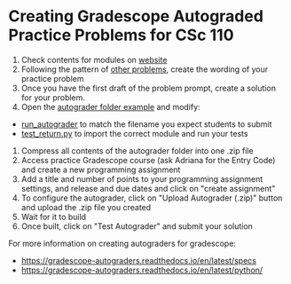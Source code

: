 # Creating Gradescope Autograded Practice Problems for CSc 110

1. Check contents for modules on [website](https://adrianapicoral.com/csc-110/)
1. Following the pattern of [other problems](https://adrianapicoral.com/csc-110/assignments-02.html), create the wording of your practice problem
1. Once you have the first draft of the problem prompt, create a solution for your problem.
1. Open the [autograder folder example](assignment-04/autograder/) and modify:
  * [run_autograder](assignment-04/autograder/run_autograder) to match the filename you expect students to submit
  * [test_return.py](assignment-04/autograder/tests/test_return.py) to import the correct module and run your tests
1. Compress all contents of the autograder folder into one .zip file
1. Access practice Gradescope course (ask Adriana for the Entry Code) and create a new programming assignment
1. Add a title and number of points to your programming assignment settings, and release and due dates and click on "create assignment"
1. To configure the autograder, click on "Upload Autograder (.zip)" button and upload the .zip file you created
1. Wait for it to build
1. Once built, click on "Test Autograder" and submit your solution

For more information on creating autograders for gradescope:

* https://gradescope-autograders.readthedocs.io/en/latest/specs
* https://gradescope-autograders.readthedocs.io/en/latest/python/